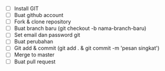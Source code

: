 - [ ] Install GIT
- [ ] Buat github account
- [ ] Fork & clone repository
- [ ] Buat branch baru (git checkout -b nama-branch-baru)
- [ ] Set email dan password git
- [ ] Buat perubahan
- [ ] Git add & commit (git add . & git commit -m 'pesan singkat')
- [ ] Merge to master
- [ ] Buat pull request
